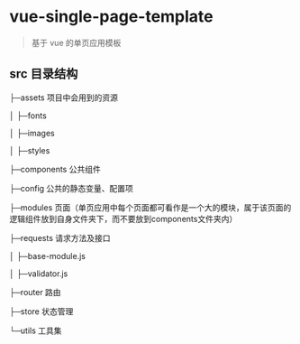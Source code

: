 # vue-single-page-template

> 基于 vue 的单页应用模板

## src 目录结构

├─assets             项目中会用到的资源

│ ├─fonts

│ ├─images

│ ├─styles

├─components         公共组件

├─config             公共的静态变量、配置项

├─modules            页面（单页应用中每个页面都可看作是一个大的模块，属于该页面的逻辑组件放到自身文件夹下，而不要放到components文件夹内）

├─requests           请求方法及接口

│ ├─base-module.js

│ ├─validator.js

├─router             路由

├─store              状态管理

└─utils              工具集
